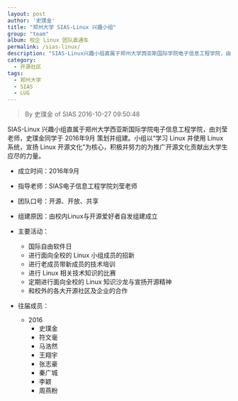 ```yaml
---
layout: post
author: '史璞金'
title: "郑州大学 SIAS-Linux 兴趣小组"
group: "team"
album: 校企 Linux 团队直通车
permalink: /sias-linux/
description: "SIAS-Linux兴趣小组直属于郑州大学西亚斯国际学院电子信息工程学院，由刘莹老师，史璞金同学于2016年9月策划并组建。"
category:
  - 开源社区
tags:
  - 郑州大学
  - SIAS
  - LUG
---
```


> By 史璞金 of SIAS
> 2016-10-27 09:50:48

SIAS-Linux 兴趣小组直属于郑州大学西亚斯国际学院电子信息工程学院，由刘莹老师，史璞金同学于 2016年9月 策划并组建。小组以“学习 Linux 并使用 Linux 系统，宣扬 Linux 开源文化”为核心，积极并努力的为推广开源文化贡献出大学生应尽的力量。

* 成立时间：2016年9月
* 指导老师：SIAS电子信息工程学院刘莹老师
* 团队口号：开源、开放、共享
* 组建原因：由校内Linux与开源爱好者自发组建成立
* 主要活动：
    * 国际自由软件日
    * 进行面向全校的 Linux 小组成员的招新
    * 进行老成员带新成员的技术培训
    * 进行 Linux 相关技术知识的比赛
    * 定期进行面向全校的 Linux 知识沙龙与宣扬开源精神
    * 和校外的各大开源社区及企业的合作

* 往届成员：
    * 2016
        * 史璞金
        * 符文毫
        * 马浩然
        * 王翔宇
        * 张志豪
        * 秦广城
        * 李颖
        * 周燕粉
